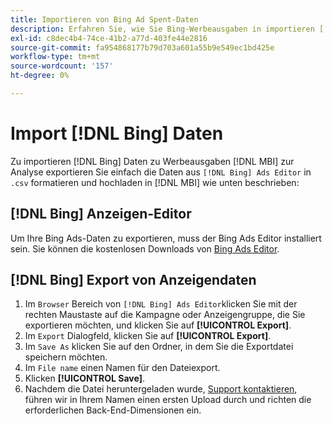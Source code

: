```yaml
---
title: Importieren von Bing Ad Spent-Daten
description: Erfahren Sie, wie Sie Bing-Werbeausgaben in importieren [!DNL MBI] zur Analyse.
exl-id: c8dec4b4-74ce-41b2-a77d-403fe44e2816
source-git-commit: fa954868177b79d703a601a55b9e549ec1bd425e
workflow-type: tm+mt
source-wordcount: '157'
ht-degree: 0%

---
```


# Import [!DNL Bing] Daten

Zu importieren [!DNL Bing] Daten zu Werbeausgaben [!DNL MBI] zur Analyse exportieren Sie einfach die Daten aus `[!DNL Bing] Ads Editor` in `.csv` formatieren und hochladen in [!DNL MBI] wie unten beschrieben:

## [!DNL Bing] Anzeigen-Editor

Um Ihre Bing Ads-Daten zu exportieren, muss der Bing Ads Editor installiert sein. Sie können die kostenlosen Downloads von [Bing Ads Editor](https://advertise.bingads.microsoft.com/en-us/bingads-editor).

## [!DNL Bing] Export von Anzeigendaten

1. Im `Browser` Bereich von `[!DNL Bing] Ads Editor`klicken Sie mit der rechten Maustaste auf die Kampagne oder Anzeigengruppe, die Sie exportieren möchten, und klicken Sie auf **[!UICONTROL Export]**.
1. Im `Export` Dialogfeld, klicken Sie auf **[!UICONTROL Export]**.
1. Im `Save As` klicken Sie auf den Ordner, in dem Sie die Exportdatei speichern möchten.
1. Im `File name` einen Namen für den Dateiexport.
1. Klicken **[!UICONTROL Save]**.
1. Nachdem die Datei heruntergeladen wurde,  [Support kontaktieren](https://experienceleague.adobe.com/docs/commerce-knowledge-base/kb/troubleshooting/miscellaneous/mbi-service-policies.html?lang=en), führen wir in Ihrem Namen einen ersten Upload durch und richten die erforderlichen Back-End-Dimensionen ein.
